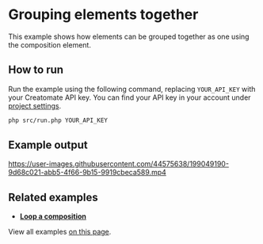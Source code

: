 # Grouping elements together

This example shows how elements can be grouped together as one using the composition element.

## How to run

Run the example using the following command, replacing `YOUR_API_KEY` with your Creatomate API key. You can find your API key in your account under [project settings](https://creatomate.com/docs/api/rest-api/authentication).
```bash
php src/run.php YOUR_API_KEY
```

## Example output

https://user-images.githubusercontent.com/44575638/199049190-9d68c021-abb5-4f66-9b15-9919cbeca589.mp4

## Related examples

- **[Loop a composition](https://github.com/creatomate/php-examples/tree/main/loop)**

View all examples [on this page](https://github.com/creatomate/php-examples).
